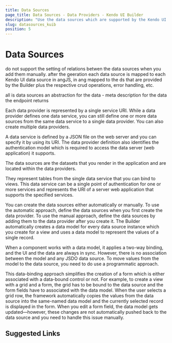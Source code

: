```yaml
---
title: Data Sources
page_title: Data Sources - Data Providers - Kendo UI Builder
description: "Use the data sources which are supported by the Kendo UI Builder tool for creating and managing Angular and AngularJS-based web applications."
slug: datasources_kuib
position: 5
---
```


# Data Sources

do not support the setting of relations betwen the data sources when you add them manually.
after the geeration each data source is mapped to each Kendo UI data source in angJS, in ang mapped to the ds that are provided by the Builder plus the respective crud operations, error handling, etc.

all is data sources
an abstraction for the data - meta description for the data the endpoint returns

Each data provider is represented by a single service URI. While a data provider defines one data service, you can still define one or more data sources from the same data service to a single data provider. You can also create multiple data providers.

A data service is defined by a JSON file on the web server and you can specify it by using its URI. The data provider definition also identifies the authentication model which is required to access the data server (web application) it supports.

The data sources are the datasets that you render in the application and are located within the data providers.

They represent tables from the single data service that you can bind to views. This data service can be a single point of authentication for one or more services and represents the URI of a server web application that supports the specified services.

You can create the data sources either automatically or manually. To use the automatic approach, define the data sources when you first create the data provider. To use the manual approach, define the data sources by adding them to the data provider after you create it. The Builder automatically creates a data model for every data source instance which you create for a view and uses a data model to represent the values of a single record.

When a component works with a data model, it applies a two-way binding, and the UI and the data are always in sync. However, there is no association between the model and any JSDO data source. To move values from the model to the data source, you need to do use a programmatic approach.

This data-binding approach simplifies the creation of a form which is either associated with a data-bound control or not. For example, to create a view with a grid and a form, the grid has to be bound to the data source and the form fields have to associated with the data model. When the user selects a grid row, the framework automatically copies the values from the data source into the same-named data model and the currently selected record is displayed in the form. When you edit a form field, the data model gets updated&mdash;however, these changes are not automatically pushed back to the data source and you need to handle this issue manually.

## Suggested Links
